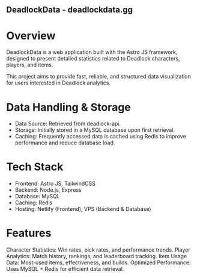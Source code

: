 ## DeadlockData - deadlockdata.gg
# Overview
DeadlockData is a web application built with the Astro JS framework, designed to present detailed statistics related to Deadlock characters, players, and items.

This project aims to provide fast, reliable, and structured data visualization for users interested in Deadlock analytics.

# Data Handling & Storage
- Data Source: Retrieved from deadlock-api.
- Storage: Initially stored in a MySQL database upon first retrieval.
- Caching: Frequently accessed data is cached using Redis to improve performance and reduce database load.

# Tech Stack
- Frontend: Astro JS, TailwindCSS
- Backend: Node.js, Express
- Database: MySQL
- Caching: Redis
- Hosting: Netlify (Frontend), VPS (Backend & Database)

# Features
Character Statistics: Win rates, pick rates, and performance trends.
Player Analytics: Match history, rankings, and leaderboard tracking.
Item Usage Data: Most-used items, effectiveness, and builds.
Optimized Performance: Uses MySQL + Redis for efficient data retrieval.
